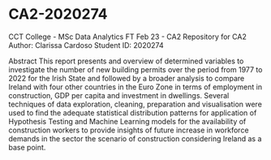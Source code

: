 # CA2-2020274
 CCT College -  MSc Data Analytics FT Feb 23 - CA2 Repository for CA2 
 Author: Clarissa Cardoso
 Student ID: 2020274
 


Abstract
This report presents and overview of determined variables to investigate the number of new building permits over the period from 1977 to 2022 for the Irish State and followed by a broader analysis to compare Ireland with four other countries in the Euro Zone in terms of employment in construction, GDP per capita and investment in dwellings. Several techniques of data exploration, cleaning, preparation and visualisation were used to find the adequate statistical distribution patterns for application of Hypothesis Testing and Machine Learning models for the availability of construction workers to provide insights of future increase in workforce demands in the sector the scenario of construction considering Ireland as a base point.

